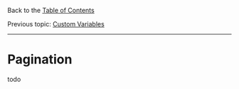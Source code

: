 ﻿Back to the [Table of Contents](README.md)

Previous topic:
[Custom Variables](3.variables.md)

---

# Pagination

todo